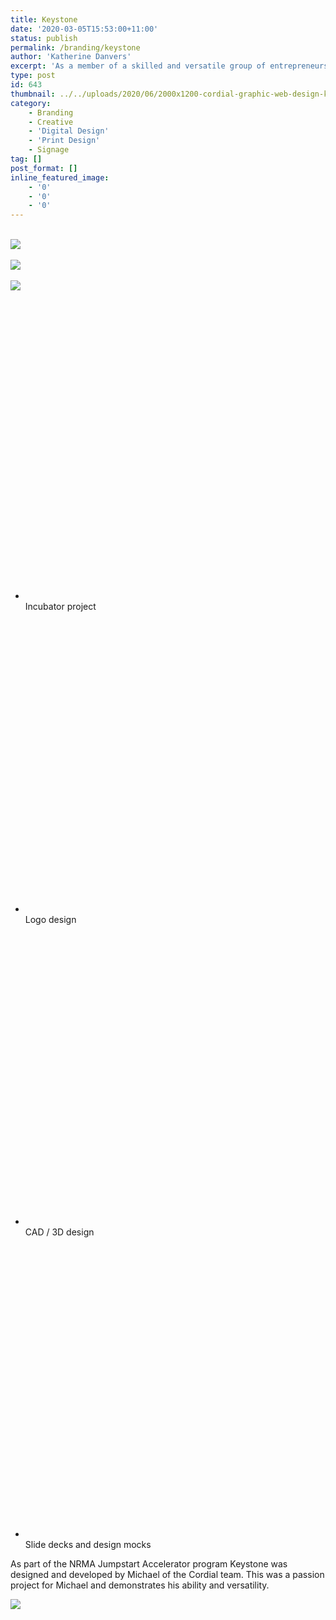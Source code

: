 ```yaml
---
title: Keystone
date: '2020-03-05T15:53:00+11:00'
status: publish
permalink: /branding/keystone
author: 'Katherine Danvers'
excerpt: 'As a member of a skilled and versatile group of entrepreneurs who were accepted into the NRMA Jumpstart Accelerator program, Michael, from the Cordial team helped to design and develop a startup called Keystone. This was a passion project for Michael and posed many new challenges and learning opportunities.'
type: post
id: 643
thumbnail: ../../uploads/2020/06/2000x1200-cordial-graphic-web-design-keystone-render.jpg
category:
    - Branding
    - Creative
    - 'Digital Design'
    - 'Print Design'
    - Signage
tag: []
post_format: []
inline_featured_image:
    - '0'
    - '0'
    - '0'
---
```

[  
![](../../uploads/2020/06/2000x1200-cordial-graphic-web-design-keystone-logo.jpg) ](https://getcordial.com.au/wp-content/uploads/2020/06/2000x1200-cordial-graphic-web-design-keystone-logo.jpg)  
[  
![](../../uploads/2020/06/2000x1200-cordial-graphic-web-design-keystone.jpg) ](https://getcordial.com.au/wp-content/uploads/2020/06/2000x1200-cordial-graphic-web-design-keystone.jpg)  
[  
![](../../uploads/2020/06/2000x1200-cordial-graphic-web-design-keystone-render.jpg) ](https://getcordial.com.au/wp-content/uploads/2020/06/2000x1200-cordial-graphic-web-design-keystone-render.jpg)

- <svg viewbox="0 0 566.93 566.93" xmlns="http://www.w3.org/2000/svg"><defs></defs></svg><style>
        .a-creative {<br />
          fill: #00a0df;<br />
        }<br />
      </style><title>drop-creative</title><path d="M118.92,380c0-77.84,120.71-300.9,155.35-352.66a11,11,0,0,1,18.39,0C327.3,79.09,448,302.15,448,380a164.55,164.55,0,0,1-329.09,0Z"></path>Incubator project
- <svg viewbox="0 0 566.93 566.93" xmlns="http://www.w3.org/2000/svg"><defs></defs></svg><style>
        .a-creative {<br />
          fill: #00a0df;<br />
        }<br />
      </style><title>drop-creative</title><path d="M118.92,380c0-77.84,120.71-300.9,155.35-352.66a11,11,0,0,1,18.39,0C327.3,79.09,448,302.15,448,380a164.55,164.55,0,0,1-329.09,0Z"></path>Logo design
- <svg viewbox="0 0 566.93 566.93" xmlns="http://www.w3.org/2000/svg"><defs></defs></svg><style>
        .a-creative {<br />
          fill: #00a0df;<br />
        }<br />
      </style><title>drop-creative</title><path d="M118.92,380c0-77.84,120.71-300.9,155.35-352.66a11,11,0,0,1,18.39,0C327.3,79.09,448,302.15,448,380a164.55,164.55,0,0,1-329.09,0Z"></path>CAD / 3D design
- <svg viewbox="0 0 566.93 566.93" xmlns="http://www.w3.org/2000/svg"><defs></defs></svg><style>
        .a-creative {<br />
          fill: #00a0df;<br />
        }<br />
      </style><title>drop-creative</title><path d="M118.92,380c0-77.84,120.71-300.9,155.35-352.66a11,11,0,0,1,18.39,0C327.3,79.09,448,302.15,448,380a164.55,164.55,0,0,1-329.09,0Z"></path>Slide decks and design mocks

As part of the NRMA Jumpstart Accelerator program Keystone was designed and developed by Michael of the Cordial team. This was a passion project for Michael and demonstrates his ability and versatility.

![](../../uploads/2020/06/Keystone-logo400px.png)